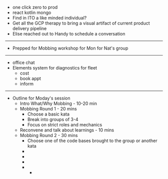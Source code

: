 - one click zero to prod
- react kotlin mongo
- Find in ITO a like minded individual?
- Get all the GCP therapy to bring a visual artifact of current product delivery pipeline
- Elise reached out to Handy to schedule a conversation
- ---
- Prepped for Mobbing workshop for Mon for Nat's group
- ---
- office chat
- Elements system for diagnostics for fleet
	- cost
	- book appt
	- inform
- ---
- Outline for Moday's session
	- Intro What/Why Mobbing - 10-20 min
	- Mobbing Round 1 - 20 mins
		- Choose a basic kata
		- Break into groups of 3-4
		- Focus on strict roles and mechanics
	- Reconvene and talk about learnings - 10 mins
	- Mobbing Round 2 - 30 mins
		- Choose one of the code bases brought to the group or another kata
		-
		-
		-
		-
			-